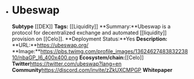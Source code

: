 - # Ubeswap
  **Subtype** [[DEX]]
  **Tags:** [[Liquidity]]
  **Summary:**Ubeswap is a protocol for decentralized exchange and automated [[liquidity]] provision on [[Celo]].
  **Deployment Status:**Yes
  **Description:**
  **URL:**https://ubeswap.org/
  **Image:**https://pbs.twimg.com/profile_images/1362462748383223810/nbaGP_I6_400x400.png
  **Ecosystem/chain:**[[Celo]]
  **Twitter**https://twitter.com/ubeswap?lang=en
  **Community**https://discord.com/invite/zZkUXCMPGP
  **Whitepaper**
